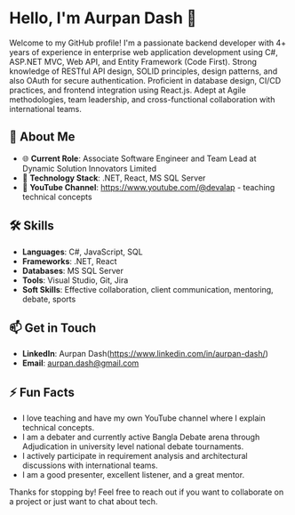 # Hello, I'm Aurpan Dash 👋

Welcome to my GitHub profile! I'm a passionate backend developer with 4+ years of experience in enterprise web application development using C#, ASP.NET MVC, Web API, and Entity Framework (Code First). Strong knowledge of RESTful API design, SOLID principles, design patterns, and also OAuth for secure authentication. Proficient in database design, CI/CD practices, and frontend integration using React.js. Adept at Agile methodologies, team leadership, and cross-functional collaboration with international teams.

## 🚀 About Me

- 🌐 **Current Role**: Associate Software Engineer and Team Lead at Dynamic Solution Innovators Limited
- 🔧 **Technology Stack**: .NET, React, MS SQL Server
- 🎥 **YouTube Channel**: https://www.youtube.com/@devalap - teaching technical concepts

## 🛠️ Skills

- **Languages**: C#, JavaScript, SQL
- **Frameworks**: .NET, React
- **Databases**: MS SQL Server
- **Tools**: Visual Studio, Git, Jira
- **Soft Skills**: Effective collaboration, client communication, mentoring, debate, sports


## 📫 Get in Touch

- **LinkedIn**: Aurpan Dash(https://www.linkedin.com/in/aurpan-dash/)
- **Email**: aurpan.dash@gmail.com


## ⚡ Fun Facts

- I love teaching and have my own YouTube channel where I explain technical concepts.
- I am a debater and currently active Bangla Debate arena through Adjudication in university level national debate tournaments.
- I actively participate in requirement analysis and architectural discussions with international teams.
- I am a good presenter, excellent listener, and a great mentor.

Thanks for stopping by! Feel free to reach out if you want to collaborate on a project or just want to chat about tech.
